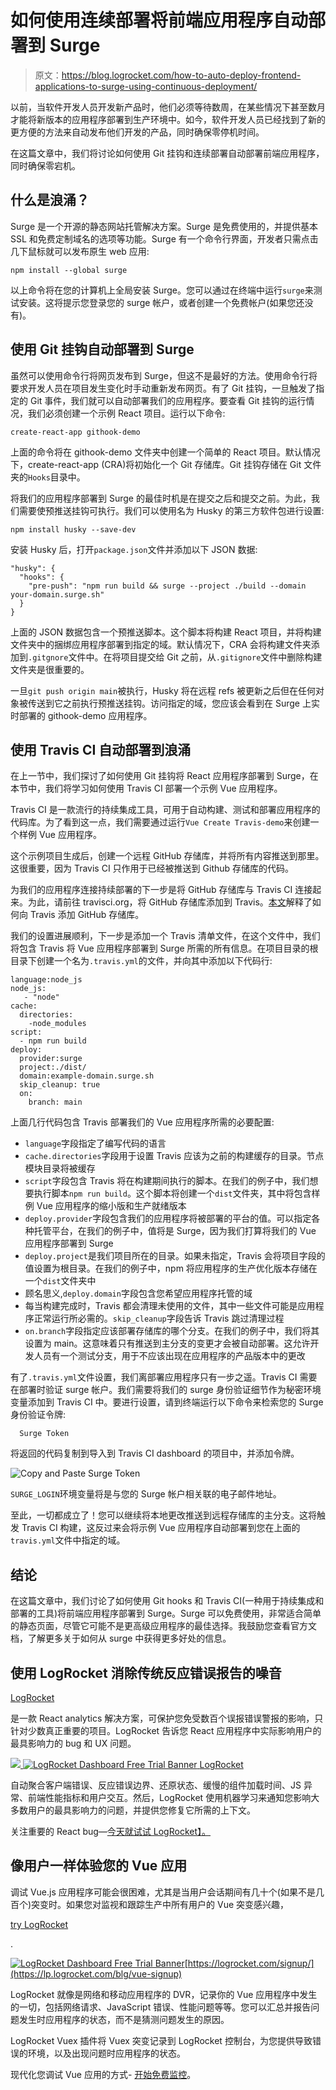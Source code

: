 # 如何使用连续部署将前端应用程序自动部署到 Surge

> 原文：<https://blog.logrocket.com/how-to-auto-deploy-frontend-applications-to-surge-using-continuous-deployment/>

以前，当软件开发人员开发新产品时，他们必须等待数周，在某些情况下甚至数月才能将新版本的应用程序部署到生产环境中。如今，软件开发人员已经找到了新的更方便的方法来自动发布他们开发的产品，同时确保零停机时间。

在这篇文章中，我们将讨论如何使用 Git 挂钩和连续部署自动部署前端应用程序，同时确保零宕机。

## 什么是浪涌？

Surge 是一个开源的静态网站托管解决方案。Surge 是免费使用的，并提供基本 SSL 和免费定制域名的选项等功能。Surge 有一个命令行界面，开发者只需点击几下鼠标就可以发布原生 web 应用:

```
npm install --global surge

```

以上命令将在您的计算机上全局安装 Surge。您可以通过在终端中运行`surge`来测试安装。这将提示您登录您的 surge 帐户，或者创建一个免费帐户(如果您还没有)。

## 使用 Git 挂钩自动部署到 Surge

虽然可以使用命令行将网页发布到 Surge，但这不是最好的方法。使用命令行将要求开发人员在项目发生变化时手动重新发布网页。有了 Git 挂钩，一旦触发了指定的 Git 事件，我们就可以自动部署我们的应用程序。要查看 Git 挂钩的运行情况，我们必须创建一个示例 React 项目。运行以下命令:

```
create-react-app githook-demo

```

上面的命令将在 githook-demo 文件夹中创建一个简单的 React 项目。默认情况下，create-react-app (CRA)将初始化一个 Git 存储库。Git 挂钩存储在 Git 文件夹的`Hooks`目录中。

将我们的应用程序部署到 Surge 的最佳时机是在提交之后和提交之前。为此，我们需要使预推送挂钩可执行。我们可以使用名为 Husky 的第三方软件包进行设置:

```
npm install husky --save-dev

```

安装 Husky 后，打开`package.json`文件并添加以下 JSON 数据:

```
"husky": {
  "hooks": {
    "pre-push": "npm run build && surge --project ./build --domain your-domain.surge.sh"
  }
}

```

上面的 JSON 数据包含一个预推送脚本。这个脚本将构建 React 项目，并将构建文件夹中的捆绑应用程序部署到指定的域。默认情况下，CRA 会将构建文件夹添加到`.gitgnore`文件中。在将项目提交给 Git 之前，从`.gitignore`文件中删除构建文件夹是很重要的。

一旦`git push origin main`被执行，Husky 将在远程 refs 被更新之后但在任何对象被传送到它之前执行预推送挂钩。访问指定的域，您应该会看到在 Surge 上实时部署的 githook-demo 应用程序。

## 使用 Travis CI 自动部署到浪涌

在上一节中，我们探讨了如何使用 Git 挂钩将 React 应用程序部署到 Surge，在本节中，我们将学习如何使用 Travis CI 部署一个示例 Vue 应用程序。

Travis CI 是一款流行的持续集成工具，可用于自动构建、测试和部署应用程序的代码库。为了看到这一点，我们需要通过运行`Vue Create Travis-demo`来创建一个样例 Vue 应用程序。

这个示例项目生成后，创建一个远程 GitHub 存储库，并将所有内容推送到那里。这很重要，因为 Travis CI 只作用于已经被推送到 Github 存储库的代码。

为我们的应用程序连接持续部署的下一步是将 GitHub 存储库与 Travis CI 连接起来。为此，请前往 travisci.org，将 GitHub 存储库添加到 Travis。[本文](https://blog.logrocket.com/continuous-integration-and-deployment-with-travis-ci/)解释了如何向 Travis 添加 GitHub 存储库。

我们的设置进展顺利，下一步是添加一个 Travis 清单文件，在这个文件中，我们将包含 Travis 将 Vue 应用程序部署到 Surge 所需的所有信息。在项目目录的根目录下创建一个名为`.travis.yml`的文件，并向其中添加以下代码行:

```
language:node_js
node_js:
   - "node"
cache:
  directories:
    -node_modules
script: 
  - npm run build
deploy:
  provider:surge
  project:./dist/
  domain:example-domain.surge.sh
  skip_cleanup: true
  on:
    branch: main

```

上面几行代码包含 Travis 部署我们的 Vue 应用程序所需的必要配置:

*   `language`字段指定了编写代码的语言
*   `cache.directories`字段用于设置 Travis 应该为之前的构建缓存的目录。节点模块目录将被缓存
*   `script`字段包含 Travis 将在构建期间执行的脚本。在我们的例子中，我们想要执行脚本`npm run build`。这个脚本将创建一个`dist`文件夹，其中将包含样例 Vue 应用程序的缩小版和生产就绪版本
*   `deploy.provider`字段包含我们的应用程序将被部署的平台的值。可以指定各种托管平台，在我们的例子中，值将是 Surge，因为我们打算将我们的 Vue 应用程序部署到 Surge
*   `deploy.project`是我们项目所在的目录。如果未指定，Travis 会将项目字段的值设置为根目录。在我们的例子中，npm 将应用程序的生产优化版本存储在一个`dist`文件夹中
*   顾名思义,`deploy.domain`字段包含您希望应用程序托管的域
*   每当构建完成时，Travis 都会清理未使用的文件，其中一些文件可能是应用程序正常运行所必需的。`skip_cleanup`字段告诉 Travis 跳过清理过程
*   `on.branch`字段指定应该部署存储库的哪个分支。在我们的例子中，我们将其设置为 main。这意味着只有推送到主分支的变更才会被自动部署。这允许开发人员有一个测试分支，用于不应该出现在应用程序的产品版本中的更改

有了`.travis.yml`文件设置，我们离部署应用程序只有一步之遥。Travis CI 需要在部署时验证 surge 帐户。我们需要将我们的 surge 身份验证细节作为秘密环境变量添加到 Travis CI 中。要进行设置，请到终端运行以下命令来检索您的 Surge 身份验证令牌:

```
  Surge Token

```

将返回的代码复制到导入到 Travis CI dashboard 的项目中，并添加令牌。

![Copy and Paste Surge Token](img/ec4bd6e77d9970603739dc68000918bf.png)

`SURGE_LOGIN`环境变量将是与您的 Surge 帐户相关联的电子邮件地址。

至此，一切都成立了！您可以继续将本地更改推送到远程存储库的主分支。这将触发 Travis CI 构建，这反过来会将示例 Vue 应用程序自动部署到您在上面的`travis.yml`文件中指定的域。

## 结论

在这篇文章中，我们讨论了如何使用 Git hooks 和 Travis CI(一种用于持续集成和部署的工具)将前端应用程序部署到 Surge。Surge 可以免费使用，非常适合简单的静态页面，尽管它可能不是更高级应用程序的最佳选择。我鼓励您查看官方文档，了解更多关于如何从 surge 中获得更多好处的信息。

## 使用 LogRocket 消除传统反应错误报告的噪音

[LogRocket](https://lp.logrocket.com/blg/react-signup-issue-free)

是一款 React analytics 解决方案，可保护您免受数百个误报错误警报的影响，只针对少数真正重要的项目。LogRocket 告诉您 React 应用程序中实际影响用户的最具影响力的 bug 和 UX 问题。

[![](img/f300c244a1a1cf916df8b4cb02bec6c6.png) ](https://lp.logrocket.com/blg/react-signup-general) [ ![LogRocket Dashboard Free Trial Banner](img/d6f5a5dd739296c1dd7aab3d5e77eeb9.png) ](https://lp.logrocket.com/blg/react-signup-general) [LogRocket](https://lp.logrocket.com/blg/react-signup-issue-free)

自动聚合客户端错误、反应错误边界、还原状态、缓慢的组件加载时间、JS 异常、前端性能指标和用户交互。然后，LogRocket 使用机器学习来通知您影响大多数用户的最具影响力的问题，并提供您修复它所需的上下文。

关注重要的 React bug—[今天就试试 LogRocket】。](https://lp.logrocket.com/blg/react-signup-issue-free)

## 像用户一样体验您的 Vue 应用

调试 Vue.js 应用程序可能会很困难，尤其是当用户会话期间有几十个(如果不是几百个)突变时。如果您对监视和跟踪生产中所有用户的 Vue 突变感兴趣，

[try LogRocket](https://lp.logrocket.com/blg/vue-signup)

.

[![LogRocket Dashboard Free Trial Banner](img/0d269845910c723dd7df26adab9289cb.png)](https://lp.logrocket.com/blg/vue-signup)[https://logrocket.com/signup/](https://lp.logrocket.com/blg/vue-signup)

LogRocket 就像是网络和移动应用程序的 DVR，记录你的 Vue 应用程序中发生的一切，包括网络请求、JavaScript 错误、性能问题等等。您可以汇总并报告问题发生时应用程序的状态，而不是猜测问题发生的原因。

LogRocket Vuex 插件将 Vuex 突变记录到 LogRocket 控制台，为您提供导致错误的环境，以及出现问题时应用程序的状态。

现代化您调试 Vue 应用的方式- [开始免费监控](https://lp.logrocket.com/blg/vue-signup)。